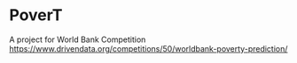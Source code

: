 # PoverT

A project for World Bank Competition
https://www.drivendata.org/competitions/50/worldbank-poverty-prediction/
